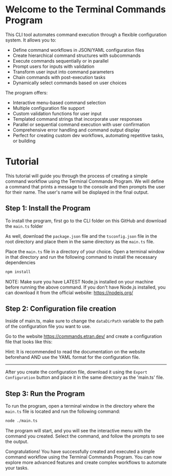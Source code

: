Welcome to the Terminal Commands Program
=========================================
This CLI tool automates command execution through a flexible configuration system. It allows you to:

- Define command workflows in JSON/YAML configuration files
- Create hierarchical command structures with subcommands
- Execute commands sequentially or in parallel
- Prompt users for inputs with validation
- Transform user input into command parameters
- Chain commands with post-execution tasks
- Dynamically select commands based on user choices

The program offers:  
- Interactive menu-based command selection
- Multiple configuration file support
- Custom validation functions for user input
- Templated command strings that incorporate user responses
- Parallel or sequential command execution with user confirmation
- Comprehensive error handling and command output display
- Perfect for creating custom dev workflows, automating repetitive tasks, or building

Tutorial
===================
This tutorial will guide you through the process of creating a simple command workflow using the Terminal Commands Program. We will define a command that prints a message to the console and then prompts the user for their name. The user's name will be displayed in the final output.

Step 1: Install the Program
----------------------------
To install the program, first go to the CLI folder on this GitHub and download the `main.ts` folder

As well, download the `package.json` file and the `tsconfig.json` file in the root directory and place them in the same directory as the `main.ts` file.

Place the `main.ts` file in a directory of your choice. Open a terminal window in that directory and run the following command to install the necessary dependencies

```bash
npm install
```

NOTE: Make sure you have LATEST Node.js installed on your machine before running the above command. If you don't have Node.js installed, you can download it from the official website: https://nodejs.org/

Step 2: Configuration file creation
-----------------------------------
Inside of main.ts, make sure to change the ``dataDirPath`` variable to the path of the configuration file you want to use.

Go to the website https://commands.etran.dev/ and create a configuration file that looks like this:

Hint: It is recommended to read the documentation on the website beforehand AND use the YAML format for the configuration file.

-----
After you create the configuration file, download it using the `Export Configuration` button and place it in the same directory as the 'main.ts' file.

Step 3: Run the Program
-----------------------

To run the program, open a terminal window in the directory where the `main.ts` file is located and run the following command:

```bash
node ./main.ts
```

The program will start, and you will see the interactive menu with the command you created. Select the command, and follow the prompts to see the output.

Congratulations! You have successfully created and executed a simple command workflow using the Terminal Commands Program. You can now explore more advanced features and create complex workflows to automate your tasks.